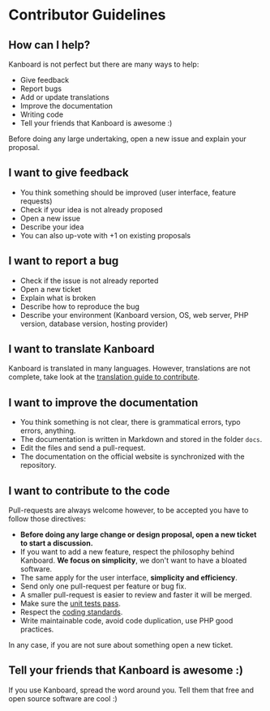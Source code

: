 Contributor Guidelines
======================

How can I help?
---------------

Kanboard is not perfect but there are many ways to help:

- Give feedback
- Report bugs
- Add or update translations
- Improve the documentation
- Writing code
- Tell your friends that Kanboard is awesome :)

Before doing any large undertaking, open a new issue and explain your proposal.

I want to give feedback
-----------------------

- You think something should be improved (user interface, feature requests)
- Check if your idea is not already proposed
- Open a new issue
- Describe your idea
- You can also up-vote with +1 on existing proposals

I want to report a bug
----------------------

- Check if the issue is not already reported
- Open a new ticket
- Explain what is broken
- Describe how to reproduce the bug
- Describe your environment (Kanboard version, OS, web server, PHP version, database version, hosting provider)

I want to translate Kanboard
----------------------------

Kanboard is translated in many languages.
However, translations are not complete, take look at the [translation guide to contribute](translations.markdown).

I want to improve the documentation
-----------------------------------

- You think something is not clear, there is grammatical errors, typo errors, anything.
- The documentation is written in Markdown and stored in the folder `docs`.
- Edit the files and send a pull-request.
- The documentation on the official website is synchronized with the repository.

I want to contribute to the code
--------------------------------

Pull-requests are always welcome however, to be accepted you have to follow those directives:

- **Before doing any large change or design proposal, open a new ticket to start a discussion.**
- If you want to add a new feature, respect the philosophy behind Kanboard. **We focus on simplicity**, we don't want to have a bloated software.
- The same apply for the user interface, **simplicity and efficiency**.
- Send only one pull-request per feature or bug fix.
- A smaller pull-request is easier to review and faster it will be merged.
- Make sure the [unit tests pass](tests.markdown).
- Respect the [coding standards](coding-standards.markdown).
- Write maintainable code, avoid code duplication, use PHP good practices.

In any case, if you are not sure about something open a new ticket.

Tell your friends that Kanboard is awesome :)
---------------------------------------------

If you use Kanboard, spread the word around you.
Tell them that free and open source software are cool :)
